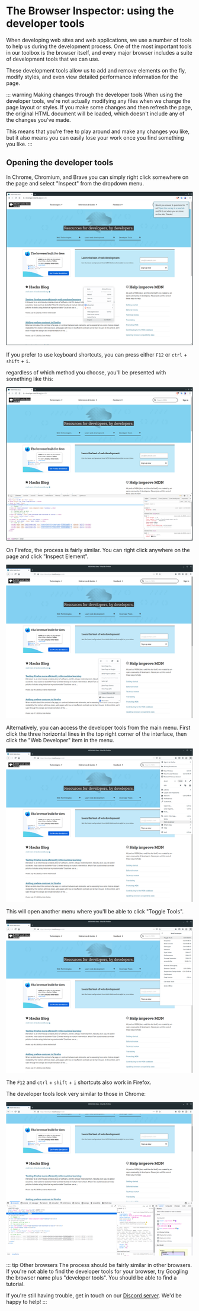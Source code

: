 # The Browser Inspector: using the developer tools

When developing web sites and web applications, we use a number of tools to help us during the development process. One of the most important tools in our toolbox is the browser itself, and every major browser includes a suite of development tools that we can use.

These development tools allow us to add and remove elements on the fly, modify styles, and even view detailed performance information for the page.

::: warning Making changes through the developer tools
When using the developer tools, we're not actually modifying any files when we change the page layout or styles. If you make some changes and then refresh the page, the original HTML document will be loaded, which doesn't include any of the changes you've made.

This means that you're free to play around and make any changes you like, but it also means you can easily lose your work once you find something you like.
:::

## Opening the developer tools

In Chrome, Chromium, and Brave you can simply right click somewhere on the page and select "Inspect" from the dropdown menu.

![Chrome dev tools menu](./assets/chrome_dev_tools_menu.png)

If you prefer to use keyboard shortcuts, you can press either `F12` or `ctrl` + `shift` + `i`.

regardless of which method you choose, you'll be presented with something like this:

![Chrome dev tools](./assets/chrome_dev_tools.png)

On Firefox, the process is fairly similar. You can right click anywhere on the page and click "Inspect Element".

![Firefox dev tools context menu](./assets/firefox_dev_tools_menu_1.png)

Alternatively, you can access the developer tools from the main menu. First click the three horizontal lines in the top right corner of the interface, then click the "Web Developer" item in the menu.

![Firefox dev tools main menu](./assets/firefox_dev_tools_menu_2.png)

This will open another menu where you'll be able to click "Toggle Tools".

![Firefox dev tools web developer sub-menu](./assets/firefox_dev_tools_menu_3.png)

The `F12` and `ctrl` + `shift` + `i` shortcuts also work in Firefox.

The developer tools look very similar to those in Chrome:

![Firefox dev tools](./assets/firefox_dev_tools.png)

::: tip Other browsers
The process should be fairly similar in other browsers. If you're not able to find the developer tools for your browser, try Googling the browser name plus "developer tools". You should be able to find a tutorial.

If you're still having trouble, get in touch on our [Discord server](https://discord.gg/BBWwyMq). We'd be happy to help!
:::
